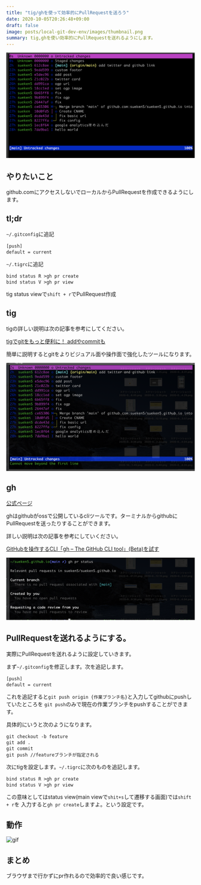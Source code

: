 ```yaml
---
title: "tig/ghを使って効率的にPullRequestを送ろう"
date: 2020-10-05T20:26:48+09:00
draft: false
image: posts/local-git-dev-env/images/thumbnail.png
summary: tig,ghを使い効率的にPullRequestを送れるようにします。
---
```


![thumbnail](images/thumbnail.png)

## やりたいこと

github.comにアクセスしないでローカルからPullRequestを作成できるようにします。

## tl;dr

`~/.gitconfig`に追記

```
[push]
default = current
```

`~/.tigrc`に追記

```
bind status R >gh pr create
bind status V >gh pr view
```

tig status viewで`shift + r`でPullRequest作成

## tig

tigの詳しい説明は次の記事を参考にしてください。

[tigでgitをもっと便利に！ addやcommitも](https://qiita.com/suino/items/b0dae7e00bd7165f79ea)

簡単に説明するとgitをよりビジュアル面や操作面で強化したツールになります。

![tig-main-view](images/tig-main-view.png)

## gh

[公式ページ](https://github.com/cli/cli)

ghはgithubがossで公開しているcliツールです。ターミナルからgithubにPullRequestを送ったりすることができます。

詳しい説明は次の記事を参考にしていください。

[GitHubを操作するCLI「gh – The GitHub CLI tool」(Beta)を試す](https://dev.classmethod.jp/articles/shuntaka9576-gh/)

![gh](images/gh.png)

## PullRequestを送れるようにする。

実際にPullRequestを送れるように設定していきます。

まず`~/.gitconfig`を修正します。次を追記します。

```
[push]
default = current
```

これを追記すると`git push origin {作業ブランチ名}`と入力してgithubにpushしていたところを
`git push`のみで現在の作業ブランチをpushすることができます。

具体的にいうと次のようになります。

```
git checkout -b feature
git add .
git commit
git push //featureブランチが指定される
```

次にtigを設定します。`~/.tigrc`に次のものを追記します。

```
bind status R >gh pr create
bind status V >gh pr view
```

この意味としてはstatus view(main viewで`shit+s`して遷移する画面)では`shift + r`を
入力すると`gh pr create`しますよ。という設定です。

## 動作

![gif](https://i.gyazo.com/eadb44339b442b46062e01cc8af483c3.gif)

## まとめ

ブラウザまで行かずにpr作れるので効率的で良い感じです。